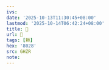 ```yaml
---
ivs:
date: '2025-10-13T11:30:45+08:00'
lastmod: '2025-10-14T06:42:24+08:00'
title: 󰧁
url: 󰧁
tags: [耨]
hex: '8028'
src: GHZR
note:
---
```

